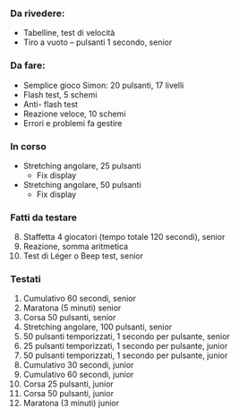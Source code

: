 
### Da rivedere:
- Tabelline, test di velocità
- Tiro a vuoto – pulsanti 1 secondo, senior

### Da fare:
- Semplice gioco Simon: 20 pulsanti, 17 livelli
- Flash test, 5 schemi
- Anti- flash test
- Reazione veloce, 10 schemi
- Errori e problemi fa gestire

### In corso
- Stretching angolare, 25 pulsanti
  - Fix display
- Stretching angolare, 50 pulsanti
  - Fix display

### Fatti da testare
8. Staffetta 4 giocatori (tempo totale 120 secondi), senior
9. Reazione, somma aritmetica
6. Test di Léger o Beep test, senior


### Testati
1. Cumulativo 60 secondi, senior
2. Maratona (5 minuti) senior
3. Corsa 50 pulsanti, senior
4. Stretching angolare, 100 pulsanti, senior
7. 50 pulsanti temporizzati, 1 secondo per pulsante, senior
13. 25 pulsanti temporizzati, 1 secondo per pulsante, junior
14. 50 pulsanti temporizzati, 1 secondo per pulsante, junior
15. Cumulativo 30 secondi, junior
16. Cumulativo 60 secondi, junior
17. Corsa 25 pulsanti, junior
18. Corsa 50 pulsanti, junior
19. Maratona (3 minuti) junior
